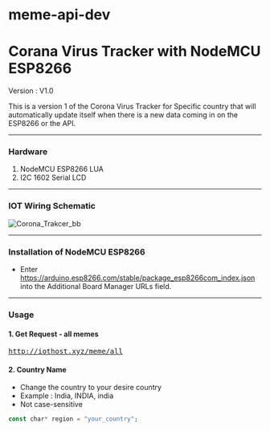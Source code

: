 # meme-api-dev
# Corana Virus Tracker with NodeMCU ESP8266
Version : V1.0

This is a version 1 of the Corona Virus Tracker for Specific country that will automatically update itself when there is a new data coming in on the ESP8266 or the API.

---

### Hardware
1. NodeMCU ESP8266 LUA
2. I2C 1602 Serial LCD

---

### IOT Wiring Schematic
![Corona_Trakcer_bb](https://user-images.githubusercontent.com/64577470/80731533-a4100280-8b3d-11ea-8dec-6d1685abd0cc.png)


---

### Installation of NodeMCU ESP8266

* Enter https://arduino.esp8266.com/stable/package_esp8266com_index.json into the Additional Board Manager URLs field.

---

### Usage
#### 1. Get Request - all memes

<pre>
<a href="http://iothost.xyz/meme/all">http://iothost.xyz/meme/all</a>
</pre>


#### 2. Country Name
* Change the country to your desire country
* Example : India, INDIA, india
* Not case-sensitive



```php
const char* region = "your_country";                                             
```
